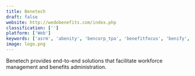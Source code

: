 ```yaml
---
title: Benetech
draft: false 
website: http://wedobenefits.com/index.php
classification: ['']
platform: ['Web']
keywords: ['asrm', 'abenity', 'bencorp_tpa', 'benefitfocus', 'benify', 'cobra_administration_manager', 'easecentral', 'employee_navigator', 'jibble', 'justworks', 'keas', 'maxwell_health', 'moveinsync', 'omniprise_benefits_management', 'peoplekeep', 'simplyinsured', 'wageworks', 'you_at_work', 'zenefits']
image: logo.png
---
```

Benetech provides end-to-end solutions that facilitate workforce management and benefits administration.